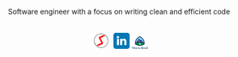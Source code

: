 <p align="center">
 Software engineer with a focus on writing clean and efficient code<br><br><br>
 <a href="http://www.shrawanraina.me" target="_blank"><img src="https://raw.githubusercontent.com/shrawanraina/shrawanraina/master/images/website-logo.webp" height="32"/></a>
 <a href="https://www.linkedin.com/in/shrawanraina" target="_blank"><img src="https://raw.githubusercontent.com/shrawanraina/shrawanraina/master/images/linkedin-logo.svg" height="32" width="32"/></a>  
 <a href="https://trailblazer.me/id/shrawanraina" taregt="_blank"><img src="https://raw.githubusercontent.com/shrawanraina/shrawanraina/master/images/trailhead-logo.svg" height"32" width="32"/></a>  
</p>
